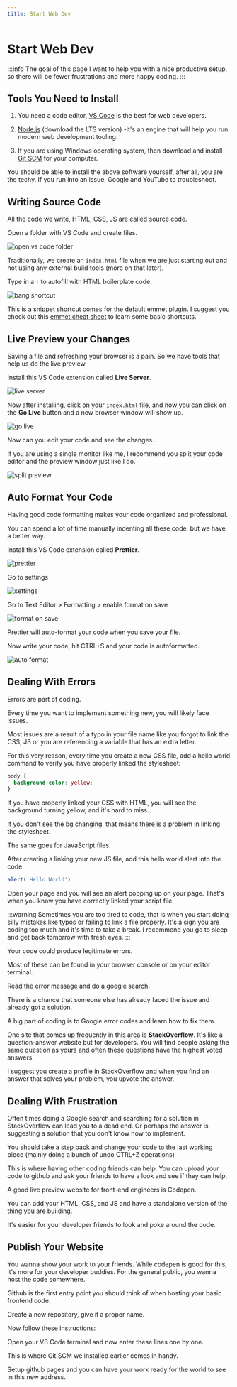 ```yaml
---
title: Start Web Dev
---
```


# Start Web Dev

:::info The goal of this page
I want to help you with a nice productive setup, so there will be fewer frustrations and more happy coding.
:::

## Tools You Need to Install

1. You need a code editor, [VS Code](https://code.visualstudio.com/) is the best for web developers.

2. [Node.js](https://nodejs.org/) (download the LTS version) -it's an engine that will help you run modern web development tooling.

3. If you are using Windows operating system, then download and install [Git SCM](https://git-scm.com/) for your computer.

You should be able to install the above software yourself, after all, you are the techy. If you run into an issue, Google and YouTube to troubleshoot.

## Writing Source Code

All the code we write, HTML, CSS, JS are called source code.

Open a folder with VS Code and create files.

![open vs code folder](./images/1.png)

Traditionally, we create an `index.html` file when we are just starting out and not using any external build tools (more on that later).

Type in a `!` to autofill with HTML boilerplate code.

![bang shortcut](./images/bang.gif)

This is a snippet shortcut comes for the default emmet plugin. I suggest you check out this [emmet cheat sheet](https://docs.emmet.io/cheat-sheet/) to learn some basic shortcuts.

## Live Preview your Changes

Saving a file and refreshing your browser is a pain. So we have tools that help us do the live preview.

Install this VS Code extension called **Live Server**.

![live server](./images/2.png)

Now after installing, click on your `index.html` file, and now you can click on the **Go Live** button and a new browser window will show up.

![go live](./images/3.png)

Now can you edit your code and see the changes.

If you are using a single monitor like me, I recommend you split your code editor and the preview window just like I do.

![split preview](./images/4.jpg)

## Auto Format Your Code

Having good code formatting makes your code organized and professional.

You can spend a lot of time manually indenting all these code, but we have a better way.

Install this VS Code extension called **Prettier**.

![prettier](./images/5.png)

Go to settings

![settings](./images/6.png)

Go to Text Editor > Formatting > enable format on save

![format on save](./images/7.png)

Prettier will auto-format your code when you save your file.

Now write your code, hit CTRL+S and your code is autoformatted.

![auto format](./images/8.gif)

## Dealing With Errors

Errors are part of coding.

Every time you want to implement something new, you will likely face issues.

Most issues are a result of a typo in your file name like you forgot to link the CSS, JS or you are referencing a variable that has an extra letter.

For this very reason, every time you create a new CSS file, add a hello world command to verify you have properly linked the stylesheet:

```css title=style.css
body {
  background-color: yellow;
}
```

If you have properly linked your CSS with HTML, you will see the background turning yellow, and it's hard to miss.

If you don't see the bg changing, that means there is a problem in linking the stylesheet.

The same goes for JavaScript files.

After creating a linking your new JS file, add this hello world alert into the code:

```js title=script.js
alert('Hello World')
```

Open your page and you will see an alert popping up on your page. That's when you know you have correctly linked your script file.

:::warning
Sometimes you are too tired to code, that is when you start doing silly mistakes like typos or failing to link a file properly. It's a sign you are coding too much and it's time to take a break. I recommend you go to sleep and get back tomorrow with fresh eyes.
:::

Your code could produce legitimate errors.

Most of these can be found in your browser console or on your editor terminal.

Read the error message and do a google search.

There is a chance that someone else has already faced the issue and already got a solution.

A big part of coding is to Google error codes and learn how to fix them.

One site that comes up frequently in this area is **StackOverflow**. It's like a question-answer website but for developers. You will find people asking the same question as yours and often these questions have the highest voted answers.

I suggest you create a profile in StackOverflow and when you find an answer that solves your problem, you upvote the answer.

## Dealing With Frustration

Often times doing a Google search and searching for a solution in StackOverflow can lead you to a dead end. Or perhaps the answer is suggesting a solution that you don't know how to implement.

You should take a step back and change your code to the last working piece (mainly doing a bunch of undo CTRL+Z operations)

This is where having other coding friends can help. You can upload your code to github and ask your friends to have a look and see if they can help.

A good live preview website for front-end engineers is Codepen.

You can add your HTML, CSS, and JS and have a standalone version of the thing you are building.

It's easier for your developer friends to look and poke around the code.

## Publish Your Website

You wanna show your work to your friends. While codepen is good for this, it's more for your developer buddies. For the general public, you wanna host the code somewhere.

Github is the first entry point you should think of when hosting your basic frontend code.

Create a new repository, give it a proper name.

Now follow these instructions:

Open your VS Code terminal and now enter these lines one by one.

This is where Git SCM we installed earlier comes in handy.

Setup github pages and you can have your work ready for the world to see in this new address.

